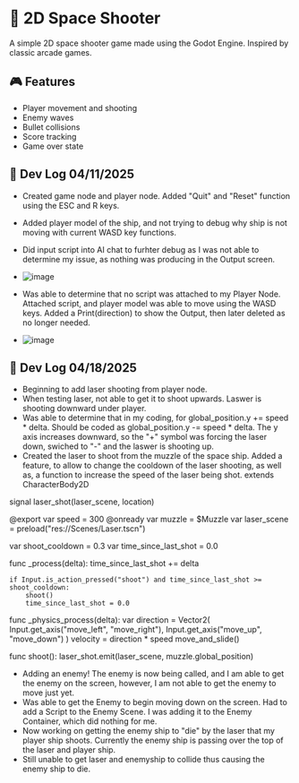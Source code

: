 # 🚀 2D Space Shooter

A simple 2D space shooter game made using the Godot Engine. Inspired by classic arcade games.

## 🎮 Features
- Player movement and shooting
- Enemy waves
- Bullet collisions
- Score tracking
- Game over state

## 📅 Dev Log 04/11/2025
- Created game node and player node. Added "Quit" and "Reset" function using the ESC and R keys.
- Added player model of the ship, and not trying to debug why ship is not moving with current WASD key functions.
- Did input script into AI chat to furhter debug as I was not able to determine my issue, as nothing was producing in the Output screen.
- ![image](https://github.com/user-attachments/assets/fba91dbb-38f6-4e78-a329-08d61dd807d3)

- Was able to determine that no script was attached to my Player Node. Attached script, and player model was able to move using the WASD keys. Added a Print(direction) to show the Output, then later deleted as no longer needed.
- ![image](https://github.com/user-attachments/assets/e50df6b7-5381-4588-94d6-fcb22dc47140)

## 📅 Dev Log 04/18/2025
- Beginning to add laser shooting from player node.
- When testing laser, not able to get it to shoot upwards. Laswer is shooting downward under player.
- Was able to determine that in my coding, for global_position.y += speed * delta. Should be coded as global_position.y -= speed * delta. The y axis increases downward, so the "+" symbol was forcing the laser down, swiched to "-" and the laswer is shooting up.
- Created the laser to shoot from the muzzle of the space ship. Added a feature, to allow to change the cooldown of the laser shooting, as well as, a function to increase the speed of the laser being shot.
extends CharacterBody2D

signal laser_shot(laser_scene, location)

@export var speed = 300
@onready var muzzle = $Muzzle
var laser_scene = preload("res://Scenes/Laser.tscn")

var shoot_cooldown = 0.3
var time_since_last_shot = 0.0

func _process(delta):
	time_since_last_shot += delta

	if Input.is_action_pressed("shoot") and time_since_last_shot >= shoot_cooldown:
		shoot()
		time_since_last_shot = 0.0

func _physics_process(delta):
	var direction = Vector2(
		Input.get_axis("move_left", "move_right"),
		Input.get_axis("move_up", "move_down")
	)
	velocity = direction * speed
	move_and_slide()

func shoot():
	laser_shot.emit(laser_scene, muzzle.global_position)

- Adding an enemy! The enemy is now being called, and I am able to get the enemy on the screen, however, I am not able to get the enemy to move just yet.
- Was able to get the Enemy to begin moving down on the screen. Had to add a Script to the Enemy Scene. I was adding it to the Enemy Container, which did nothing for me.
- Now working on getting the enemy ship to "die" by the laser that my player ship shoots. Currently the enemy ship is passing over the top of the laser and player ship.
- Still unable to get laser and enemyship to collide thus causing the enemy ship to die.
